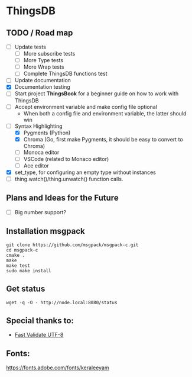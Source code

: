 # ThingsDB

## TODO / Road map

- [ ] Update tests
    - [ ] More subscribe tests
    - [ ] More Type tests
    - [ ] More Wrap tests
    - [ ] Complete ThingsDB functions test
- [ ] Update documentation
- [x] Documentation testing
- [ ] Start project **ThingsBook** for a beginner guide on how to work with ThingsDB
- [ ] Accept environment variable and make config file optional
    - When both a config file and environment variable, the latter should win
- [ ] Syntax Highlighting
    - [x] Pygments (Python)
    - [x] Chroma  (Go, first make Pygments, it should be easy to convert to Chroma)
    - [ ] Monoca editor
    - [ ] VSCode (related to Monaco editor)
    - [ ] Ace editor
- [x] set_type, for configuring an empty type without instances
- [ ] thing.watch()/thing.unwatch() function calls.

## Plans and Ideas for the Future
- [ ] Big number support?


## Installation msgpack

```
git clone https://github.com/msgpack/msgpack-c.git
cd msgpack-c
cmake .
make
make test
sudo make install
```

## Get status

```
wget -q -O - http://node.local:8080/status
```

## Special thanks to:

 - [Fast Validate UTF-8](https://github.com/lemire/fastvalidate-utf-8)

## Fonts:

https://fonts.adobe.com/fonts/keraleeyam
